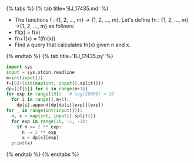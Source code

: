 {% tabs %}
{% tab title='BJ_17435.md' %}

* The functions f : {1, 2, ..., m} → {1, 2, ..., m}. Let's define fn : {1, 2, ..., m}→{1, 2, ..., m} as follows:
* f1(x) = f(x)
* fn+1(x) = f(fn(x))
* Find a query that calculates fn(x) given n and x.

{% endtab %}
{% tab title='BJ_17435.py' %}

```py
import sys
input = sys.stdin.readline
m=int(input())
f=[0]+list(map(int, input().split()))
dp=[[f[i]] for i in range(m+1)]
for exp in range(19):   # log(20000) < 19
  for i in range(1,m+1):
    dp[i].append(dp[dp[i][exp]][exp])
for _ in range(int(input())):
  n, x = map(int, input().split())
  for exp in range(18, -1, -1):
    if n >= 2 ** exp:
      n -= 2 ** exp
      x = dp[x][exp]
  print(x)
```

{% endtab %}
{% endtabs %}